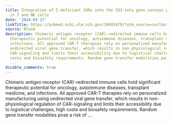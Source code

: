 ```yaml
---
title: Integration of ζ-deficient CARs into the CD3-zeta gene conveys potent cytotoxicity
  in T and NK cells
date: '2024-03-17'
linkTitle: https://pubmed.ncbi.nlm.nih.gov/38493479/?utm_source=curl&utm_medium=rss&utm_campaign=journals&utm_content=7603509&fc=None&ff=20240318180743&v=2.18.0.post9+e462414
source: Blood
description: Chimeric antigen receptor (CAR)-redirected immune cells hold significant
  therapeutic potential for oncology, autoimmune diseases, transplant medicine, and
  infections. All approved CAR-T therapies rely on personalized manufacturing using
  undirected viral gene transfer, which results in non-physiological regulation of
  CAR-signaling and limits their accessibility due to logistical challenges, high
  costs and biosafety requirements. Random gene transfer modalities pose a risk of
  ...
disable_comments: true
---
```

Chimeric antigen receptor (CAR)-redirected immune cells hold significant therapeutic potential for oncology, autoimmune diseases, transplant medicine, and infections. All approved CAR-T therapies rely on personalized manufacturing using undirected viral gene transfer, which results in non-physiological regulation of CAR-signaling and limits their accessibility due to logistical challenges, high costs and biosafety requirements. Random gene transfer modalities pose a risk of ...